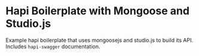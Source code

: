 # Hapi Boilerplate with Mongoose and Studio.js

Example hapi boilerplate that uses mongoosejs and studio.js to build its API. Includes `hapi-swagger` documentation.
